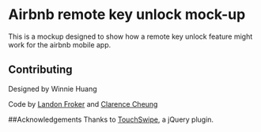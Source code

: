 # Airbnb remote key unlock mock-up

This is a mockup designed to show how a remote key unlock feature might work for the airbnb mobile app.


## Contributing
Designed by Winnie Huang

Code by [Landon Froker](https://github.com/langdonf/) and [Clarence Cheung](https://github.com/kleranscoding)

##Acknowledgements 
Thanks to [TouchSwipe](https://github.com/mattbryson/TouchSwipe-Jquery-Plugin), a jQuery plugin. 
